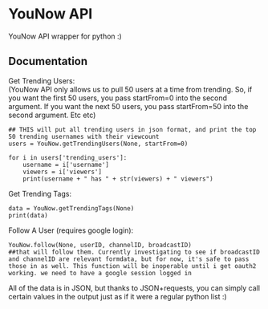 # YouNow API  
  
YouNow API wrapper for python :)  
  
## Documentation  
  
Get Trending Users:  
(YouNow API only allows us to pull 50 users at a time from trending. So, if you want the first 50 users, you pass startFrom=0 into the second argument. If you want the next 50 users, you pass startFrom=50 into the second argument. Etc etc)  
```
## THIS will put all trending users in json format, and print the top 50 trending usernames with their viewcount
users = YouNow.getTrendingUsers(None, startFrom=0)

for i in users['trending_users']:
    username = i['username']
    viewers = i['viewers']
    print(username + " has " + str(viewers) + " viewers")
```  
  
Get Trending Tags:  
```  
data = YouNow.getTrendingTags(None) 
print(data)  
```    
  
Follow A User (requires google login):
```
YouNow.follow(None, userID, channelID, broadcastID)
##that will follow them. Currently investigating to see if broadcastID and channelID are relevant formdata, but for now, it's safe to pass those in as well. This function will be inoperable until i get oauth2 working. we need to have a google session logged in
```  
All of the data is in JSON, but thanks to JSON+requests, you can simply call certain values in the output just as if it were a regular python list :)
